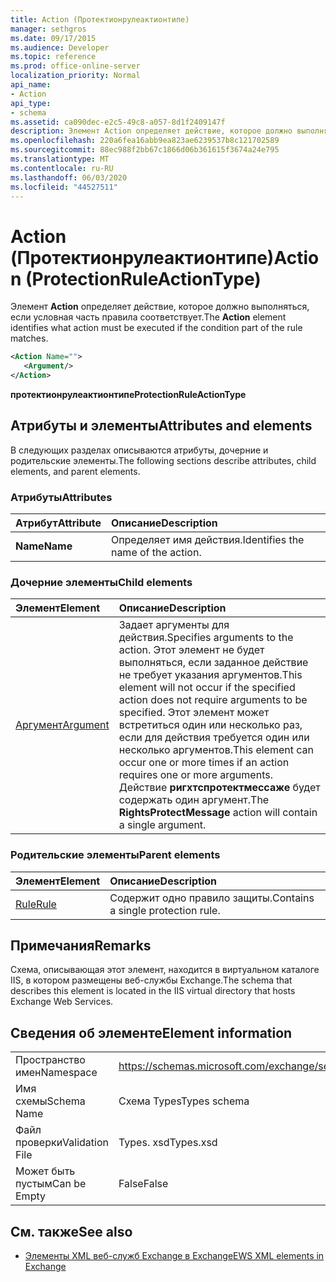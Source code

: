 ```yaml
---
title: Action (Протектионрулеактионтипе)
manager: sethgros
ms.date: 09/17/2015
ms.audience: Developer
ms.topic: reference
ms.prod: office-online-server
localization_priority: Normal
api_name:
- Action
api_type:
- schema
ms.assetid: ca090dec-e2c5-49c8-a057-8d1f2409147f
description: Элемент Action определяет действие, которое должно выполняться, если условная часть правила соответствует.
ms.openlocfilehash: 220a6fea16abb9ea823ae6239537b8c121702589
ms.sourcegitcommit: 88ec988f2bb67c1866d06b361615f3674a24e795
ms.translationtype: MT
ms.contentlocale: ru-RU
ms.lasthandoff: 06/03/2020
ms.locfileid: "44527511"
---
```

# <a name="action-protectionruleactiontype"></a><span data-ttu-id="706fb-103">Action (Протектионрулеактионтипе)</span><span class="sxs-lookup"><span data-stu-id="706fb-103">Action (ProtectionRuleActionType)</span></span>

<span data-ttu-id="706fb-104">Элемент **Action** определяет действие, которое должно выполняться, если условная часть правила соответствует.</span><span class="sxs-lookup"><span data-stu-id="706fb-104">The **Action** element identifies what action must be executed if the condition part of the rule matches.</span></span> 
  
```xml
<Action Name="">
   <Argument/>
</Action>

```

 <span data-ttu-id="706fb-105">**протектионрулеактионтипе**</span><span class="sxs-lookup"><span data-stu-id="706fb-105">**ProtectionRuleActionType**</span></span>
## <a name="attributes-and-elements"></a><span data-ttu-id="706fb-106">Атрибуты и элементы</span><span class="sxs-lookup"><span data-stu-id="706fb-106">Attributes and elements</span></span>

<span data-ttu-id="706fb-107">В следующих разделах описываются атрибуты, дочерние и родительские элементы.</span><span class="sxs-lookup"><span data-stu-id="706fb-107">The following sections describe attributes, child elements, and parent elements.</span></span>
  
### <a name="attributes"></a><span data-ttu-id="706fb-108">Атрибуты</span><span class="sxs-lookup"><span data-stu-id="706fb-108">Attributes</span></span>

|<span data-ttu-id="706fb-109">**Атрибут**</span><span class="sxs-lookup"><span data-stu-id="706fb-109">**Attribute**</span></span>|<span data-ttu-id="706fb-110">**Описание**</span><span class="sxs-lookup"><span data-stu-id="706fb-110">**Description**</span></span>|
|:-----|:-----|
|<span data-ttu-id="706fb-111">**Name**</span><span class="sxs-lookup"><span data-stu-id="706fb-111">**Name**</span></span> <br/> |<span data-ttu-id="706fb-112">Определяет имя действия.</span><span class="sxs-lookup"><span data-stu-id="706fb-112">Identifies the name of the action.</span></span>  <br/> |
   
### <a name="child-elements"></a><span data-ttu-id="706fb-113">Дочерние элементы</span><span class="sxs-lookup"><span data-stu-id="706fb-113">Child elements</span></span>

|<span data-ttu-id="706fb-114">**Элемент**</span><span class="sxs-lookup"><span data-stu-id="706fb-114">**Element**</span></span>|<span data-ttu-id="706fb-115">**Описание**</span><span class="sxs-lookup"><span data-stu-id="706fb-115">**Description**</span></span>|
|:-----|:-----|
|[<span data-ttu-id="706fb-116">Аргумент</span><span class="sxs-lookup"><span data-stu-id="706fb-116">Argument</span></span>](argument.md) <br/> |<span data-ttu-id="706fb-117">Задает аргументы для действия.</span><span class="sxs-lookup"><span data-stu-id="706fb-117">Specifies arguments to the action.</span></span> <span data-ttu-id="706fb-118">Этот элемент не будет выполняться, если заданное действие не требует указания аргументов.</span><span class="sxs-lookup"><span data-stu-id="706fb-118">This element will not occur if the specified action does not require arguments to be specified.</span></span> <span data-ttu-id="706fb-119">Этот элемент может встретиться один или несколько раз, если для действия требуется один или несколько аргументов.</span><span class="sxs-lookup"><span data-stu-id="706fb-119">This element can occur one or more times if an action requires one or more arguments.</span></span> <span data-ttu-id="706fb-120">Действие **ригхтспротектмессаже** будет содержать один аргумент.</span><span class="sxs-lookup"><span data-stu-id="706fb-120">The **RightsProtectMessage** action will contain a single argument.</span></span>  <br/> |
   
### <a name="parent-elements"></a><span data-ttu-id="706fb-121">Родительские элементы</span><span class="sxs-lookup"><span data-stu-id="706fb-121">Parent elements</span></span>

|<span data-ttu-id="706fb-122">**Элемент**</span><span class="sxs-lookup"><span data-stu-id="706fb-122">**Element**</span></span>|<span data-ttu-id="706fb-123">**Описание**</span><span class="sxs-lookup"><span data-stu-id="706fb-123">**Description**</span></span>|
|:-----|:-----|
|[<span data-ttu-id="706fb-124">Rule</span><span class="sxs-lookup"><span data-stu-id="706fb-124">Rule</span></span>](rule.md) <br/> |<span data-ttu-id="706fb-125">Содержит одно правило защиты.</span><span class="sxs-lookup"><span data-stu-id="706fb-125">Contains a single protection rule.</span></span>  <br/> |
   
## <a name="remarks"></a><span data-ttu-id="706fb-126">Примечания</span><span class="sxs-lookup"><span data-stu-id="706fb-126">Remarks</span></span>

<span data-ttu-id="706fb-127">Схема, описывающая этот элемент, находится в виртуальном каталоге IIS, в котором размещены веб-службы Exchange.</span><span class="sxs-lookup"><span data-stu-id="706fb-127">The schema that describes this element is located in the IIS virtual directory that hosts Exchange Web Services.</span></span>
  
## <a name="element-information"></a><span data-ttu-id="706fb-128">Сведения об элементе</span><span class="sxs-lookup"><span data-stu-id="706fb-128">Element information</span></span>

|||
|:-----|:-----|
|<span data-ttu-id="706fb-129">Пространство имен</span><span class="sxs-lookup"><span data-stu-id="706fb-129">Namespace</span></span>  <br/> |https://schemas.microsoft.com/exchange/services/2006/types  <br/> |
|<span data-ttu-id="706fb-130">Имя схемы</span><span class="sxs-lookup"><span data-stu-id="706fb-130">Schema Name</span></span>  <br/> |<span data-ttu-id="706fb-131">Схема Types</span><span class="sxs-lookup"><span data-stu-id="706fb-131">Types schema</span></span>  <br/> |
|<span data-ttu-id="706fb-132">Файл проверки</span><span class="sxs-lookup"><span data-stu-id="706fb-132">Validation File</span></span>  <br/> |<span data-ttu-id="706fb-133">Types. xsd</span><span class="sxs-lookup"><span data-stu-id="706fb-133">Types.xsd</span></span>  <br/> |
|<span data-ttu-id="706fb-134">Может быть пустым</span><span class="sxs-lookup"><span data-stu-id="706fb-134">Can be Empty</span></span>  <br/> |<span data-ttu-id="706fb-135">False</span><span class="sxs-lookup"><span data-stu-id="706fb-135">False</span></span>  <br/> |
   
## <a name="see-also"></a><span data-ttu-id="706fb-136">См. также</span><span class="sxs-lookup"><span data-stu-id="706fb-136">See also</span></span>

- [<span data-ttu-id="706fb-137">Элементы XML веб-служб Exchange в Exchange</span><span class="sxs-lookup"><span data-stu-id="706fb-137">EWS XML elements in Exchange</span></span>](ews-xml-elements-in-exchange.md)

